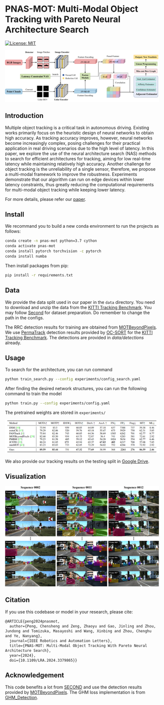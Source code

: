 # PNAS-MOT: Multi-Modal Object Tracking with Pareto Neural Architecture Search

[![License: MIT](https://img.shields.io/badge/License-MIT-yellow.svg)](https://opensource.org/licenses/MIT)

![](assets/PNAS-MOT.png)

## Introduction

Multiple object tracking is a critical task in autonomous driving. Existing works primarily focus on the heuristic design of neural networks to obtain high accuracy. As tracking accuracy improves, however, neural networks become increasingly complex, posing challenges for their practical application in real driving scenarios due to the high level of latency. In this paper, we explore the use of the neural architecture search (NAS) methods to search for efficient architectures for tracking, aiming for low real-time latency while maintaining relatively high accuracy. Another challenge for object tracking is the unreliability of a single sensor, therefore, we propose a multi-modal framework to improve the robustness.  Experiments demonstrate that our algorithm can run on edge devices within lower latency constraints, thus greatly reducing the computational requirements for multi-modal object tracking while keeping lower latency.

For more details, please refer our [paper](https://arxiv.org/abs/2403.15712).

## Install

We recommand you to build a new conda environment to run the projects as follows:
```bash
conda create -n pnas-mot python=3.7 cython
conda activate pnas-mot
conda install pytorch torchvision -c pytorch
conda install numba
```

Then install packages from pip:
```bash
pip install -r requirements.txt
```


## Data

We provide the data split used in our paper in the `data` directory. You need to download and unzip the data from the [KITTI Tracking Benchmark](http://www.cvlibs.net/datasets/kitti/eval_tracking.php). You may follow [Second](https://github.com/traveller59/second.pytorch) for dataset preparation. Do remember to change the path in the configs.

The RRC detection results for training are obtained from [MOTBeyondPixels](https://github.com/JunaidCS032/MOTBeyondPixels). We use [PermaTrack](https://github.com/TRI-ML/permatrack) detection results provided by [OC-SORT](https://github.com/noahcao/OC_SORT/blob/master/docs/GET_STARTED.md) for the [KITTI Tracking Benchmark](http://www.cvlibs.net/datasets/kitti/eval_tracking.php). The detections are provided in *data/detections* already.


## Usage
To search for the architecture, you can run command

```bash
python train_search.py --config experiments/config_search.yaml
```

After finding the desired network structures, you can run the following command to train the model

```bash
python train.py --config experiments/config.yaml
```

The pretrained weights are stored in `experiments/`

![](assets/Results.png)

We also provide our tracking results on the testing split in [Google Drive](https://drive.google.com/file/d/1rVx9gadYVacRryalJbvqQppaBppDtiVo/view?usp=drive_link).

## Visualization

![](assets/tracking_result.png)

## Citation

If you use this codebase or model in your research, please cite:
```
@ARTICLE{peng2024pnasmot,
  author={Peng, Chensheng and Zeng, Zhaoyu and Gao, Jinling and Zhou, Jundong and Tomizuka, Masayoshi and Wang, Xinbing and Zhou, Chenghu and Ye, Nanyang},
  journal={IEEE Robotics and Automation Letters}, 
  title={PNAS-MOT: Multi-Modal Object Tracking With Pareto Neural Architecture Search}, 
  year={2024},
  doi={10.1109/LRA.2024.3379865}}
```

## Acknowledgement

This code benefits a lot from [SECOND](https://github.com/traveller59/second.pytorch) and use the detection results provided by [MOTBeyondPixels](https://github.com/JunaidCS032/MOTBeyondPixels). The GHM loss implementation is from [GHM_Detection](https://github.com/libuyu/GHM_Detection).
